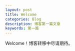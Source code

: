 ```yaml
---
layout: post
title: Welcome
categories: Blog
description: 博客第一篇文章
keywords: 第一篇
---
```



Welcome！博客转移中尽请期待。

